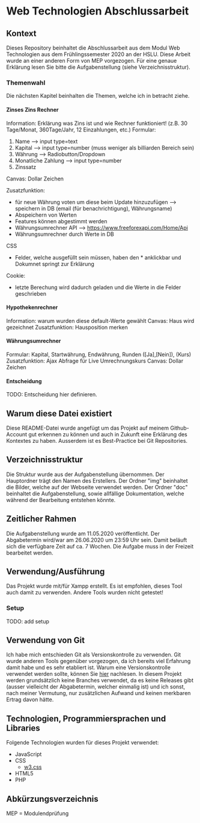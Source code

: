 # Web Technologien Abschlussarbeit

## Kontext
Dieses Repository beinhaltet die Abschlussarbeit aus dem Modul Web Technologien aus dem Frühlingssemester 2020 an der HSLU.
Diese Arbeit wurde an einer anderen Form von MEP vorgezogen. Für eine genaue Erklärung lesen Sie bitte die Aufgabenstellung (siehe Verzeichnisstruktur).

### Themenwahl

Die nächsten Kapitel beinhalten die Themen, welche ich in betracht ziehe.

#### Zinses Zins Rechner

Information: Erklärung was Zins ist und wie Rechner funktioniert!
(z.B. 30 Tage/Monat, 360Tage/Jahr, 12 Einzahlungen, etc.)
Formular:
1. Name --> input type=text
2. Kapital --> input type=number (muss weniger als billiarden Bereich sein)
3. Währung --> Radiobutton/Dropdown
4. Monatliche Zahlung --> input type=number
5. Zinssatz

Canvas: Dollar Zeichen

Zusatzfunktion:
* für neue Währung voten um diese beim Update hinzuzufügen --> speichern in DB (email (für benachrichtigung), Währungsname)
* Abspeichern von Werten
* Features können abgestimmt werden
* Währungsumrechner API --> https://www.freeforexapi.com/Home/Api
* Währungsumrechner durch Werte in DB

CSS
* Felder, welche ausgefüllt sein müssen, haben den * anklickbar und Dokumnet springt zur Erklärung

Cookie:
* letzte Berechung wird dadurch geladen und die Werte in die Felder geschrieben

#### Hypothekenrechner

Information: warum wurden diese default-Werte gewählt
Canvas: Haus wird gezeichnet
Zusatzfunktion: Hausposition merken

#### Währungsumrechner

Formular: Kapital, Startwährung, Endwährung, Runden ([Ja],[Nein]), (Kurs)
Zusatzfunktion: Ajax Abfrage für Live Umrechnungskurs
Canvas: Dollar Zeichen

#### Entscheidung

TODO: Entscheidung hier definieren.

## Warum diese Datei existiert

Diese README-Datei wurde angefügt um das Projekt auf meinem Github-Account gut erkennen zu können und auch in Zukunft eine Erklärung des Kontextes zu haben. Ausserdem ist es Best-Practice bei Git Repositories.

## Verzeichnisstruktur

Die Struktur wurde aus der Aufgabenstellung übernommen.
Der Hauptordner trägt den Namen des Erstellers.
Der Ordner "img" beinhaltet die Bilder, welche auf der Webseite verwendet werden.
Der Ordner "doc" beinhaltet die Aufgabenstellung, sowie allfällige Dokumentation, welche während der Bearbeitung entstehen könnte.

## Zeitlicher Rahmen

Die Aufgabenstellung wurde am 11.05.2020 veröffentlicht.
Der Abgabetermin wird/war am 26.06.2020 um 23:59 Uhr sein.
Damit beläuft sich die verfügbare Zeit auf ca. 7 Wochen.
Die Aufgabe muss in der Freizeit bearbeitet werden.

## Verwendung/Ausführung

Das Projekt wurde mit/für Xampp erstellt. 
Es ist empfohlen, dieses Tool auch damit zu verwenden. 
Andere Tools wurden nicht getestet!

### Setup

TODO: add setup

## Verwendung von Git

Ich habe mich entschieden Git als Versionskontrolle zu verwenden.
Git wurde anderen Tools gegenüber vorgezogen, da ich bereits viel Erfahrung damit habe und es sehr etabliert ist.
Warum eine Versionskontrolle verwendet werden sollte, können Sie [hier](https://www.atlassian.com/git/tutorials/what-is-version-control) nachlesen.
In diesem Projekt werden grundsätzlich keine Branches verwendet, da es keine Releases gibt (ausser vielleicht der Abgabetermin, welcher einmalig ist)
und ich sonst, nach meiner Vermutung, nur zusätzlichen Aufwand und keinen merkbaren Ertrag davon hätte.

## Technologien, Programmiersprachen und Libraries

Folgende Technologien wurden für dieses Projekt verwendet:
- JavaScript
- CSS
    - [w3.css](https://www.w3schools.com/w3css/4/w3.css)
- HTML5
- PHP

## Abkürzungsverzeichnis

MEP = Modulendprüfung
